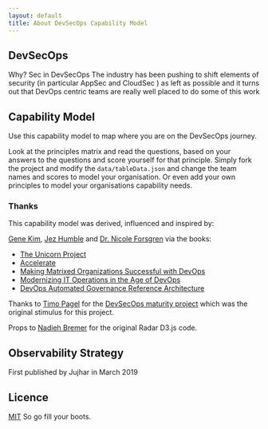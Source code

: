 ```yaml
---
layout: default
title: About DevSecOps Capability Model
---
```


## DevSecOps

Why? Sec in DevSecOps
The industry has been pushing to shift elements of security (in particular AppSec and CloudSec ) as left as possible and it turns out that DevOps centric teams are really well placed to do some of this work

## Capability Model

Use this capability model to map where you are on the DevSecOps journey.

Look at the principles matrix and read the questions, based on your answers to the questions and score yourself for that principle.
Simply fork the project and modify the `data/tableData.json` and change the team names and scores to model your organisation. Or even add your own principles to model your organisations capability needs.

### Thanks

This capability model was derived, influenced and inspired by:

[Gene Kim](https://twitter.com/RealGeneKim), [Jez Humble](https://twitter.com/jezhumble) and [Dr. Nicole Forsgren](https://twitter.com/nicolefv) via the books:
- [The Unicorn Project](https://www.amazon.co.uk/dp/1942788762)
- [Accelerate](https://www.amazon.co.uk/dp/1942788339)
- [Making Matrixed Organizations Successful with DevOps](https://itrevolution.com/forum-paper-downloads/)
- [Modernizing IT Operations in the Age of DevOps](https://itrevolution.com/forum-paper-downloads/)
- [DevOps Automated Governance Reference Architecture ](https://itrevolution.com/forum-paper-downloads/)


Thanks to [Timo Pagel](https://github.com/wurstbrot) for the [DevSecOps maturity project](https://dsomm.timo-pagel.de/index.php) which was the original stimulus for this project.

Props to [Nadieh Bremer](http://bl.ocks.org/nbremer/21746a9668ffdf6d8242) for the original Radar D3.js code.


## Observability Strategy

First published by Jujhar in March 2019

## Licence

[MIT](/LICENSE.md) So go fill your boots.

